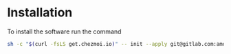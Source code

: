 # Installation

To install the software run the command 

```sh
sh -c "$(curl -fsLS get.chezmoi.io)" -- init --apply git@gitlab.com:amoconst/dotfiles.git -b $HOME/.local/bin/
```